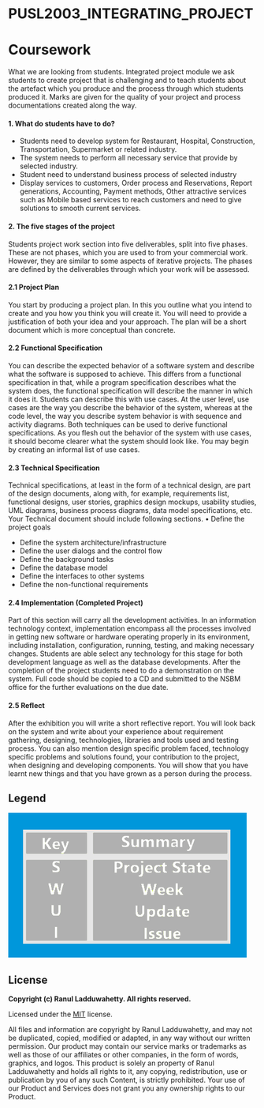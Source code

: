 # PUSL2003_INTEGRATING_PROJECT

# Coursework 
What we are looking from students. 
Integrated project module we ask students to create project that is challenging and to teach students about the artefact which you produce and the process through which students produced it.  Marks are given for the quality of your project and process documentations created along the way.  
#### 1. What do students have to do? 
- Students need to develop system for Restaurant, Hospital, Construction, 
Transportation, Supermarket or related industry.  
- The system needs to perform all necessary service that provide by selected industry. 
- Student need to understand business process of selected industry  
- Display services to customers, Order process and Reservations, Report generations, 
Accounting, Payment methods, Other attractive services such as Mobile based 
services to reach customers and need to give solutions to smooth current services. 
 
#### 2. The five stages of the project 
Students project work section into five deliverables, split into five phases.  These are not phases, which you are used to from your commercial work.  However, they are similar to some aspects of iterative projects.  The phases are defined by the deliverables through which your work will be assessed. 

#### 2.1 Project Plan   
You start by producing a project plan. In this you outline what you intend to create and you how you think you will create it.  You will need to provide a justification of both your idea and your approach.  The plan will be a short document which is more conceptual than concrete.  
#### 2.2 Functional Specification 
You can describe the expected behavior of a software system and describe what the software is supposed to achieve. This differs from a functional specification in that, while a program specification describes what the system does, the functional specification will describe the manner in which it does it. Students can describe this with use cases. At the user level, use cases are the way you describe the behavior of the system, whereas at the code level, the way you describe system behavior is with sequence and activity diagrams. Both techniques can be used to derive functional specifications. As you flesh out the behavior of the system with use cases, it should become clearer what the system should look like. 
You may begin by creating an informal list of use cases.  

#### 2.3 Technical Specification
Technical specifications, at least in the form of a technical design, are part of the design documents, along with, for example, requirements list, functional designs, user stories, graphics design mockups, usability studies, UML diagrams, business process diagrams, data model specifications, etc. Your Technical document should include following sections. • Define the project goals 
- Define the system architecture/infrastructure 
- Define the user dialogs and the control flow 
- Define the background tasks 
- Define the database model 
- Define the interfaces to other systems 
- Define the non-functional requirements  
 
#### 2.4 Implementation (Completed Project) 
Part of this section will carry all the development activities. In an information technology context, implementation encompass all the processes involved in getting new software or hardware operating properly in its environment, including installation, configuration, running, testing, and making necessary changes.  Students are able select any technology for this stage for both development language as well as the database developments. After the completion of the project students need to do a demonstration on the system. Full code should be copied to a CD and submitted to the NSBM office for the further evaluations on the due date. 

#### 2.5 Reflect 
After the exhibition you will write a short reflective report.  You will look back on the system and write about your experience about requirement gathering, designing, technologies, libraries and tools used and testing process. You can also mention design specific problem faced, technology specific problems and solutions found, your contribution to the project, when designing and developing components.  You will show that you have learnt new things and that you have grown as a person during the process.   
## Legend

![alt text](https://github.com/LRANUL/UOP_SE_Y2S1-PUSL2003_INTEGRATING_PROJECT/blob/master/Key.png "Legend")
## License

**Copyright (c) Ranul Ladduwahetty. All rights reserved.**

Licensed under the [MIT](LICENSE.txt) license.

All files and information are copyright by Ranul Ladduwahetty, 
and may not be duplicated, copied, modified or adapted, 
in any way without our written permission. 
Our product may contain our service marks or trademarks as well as those of our affiliates or other companies, 
in the form of words, graphics, and logos.
This product is solely an property of Ranul Ladduwahetty and holds all rights to it, any copying, redistribution, use or publication by you of any such Content, is strictly prohibited. 
Your use of our Product and Services does not grant you any ownership rights to our Product.
